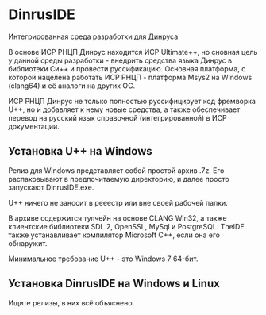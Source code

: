 # DinrusIDE
Интегрированная среда разработки для Динруса

В основе ИСР РНЦП Динрус находится ИСР Ultimate++, но сновная цель у
данной среды разработки - внедрить средства языка Динрус в библиотеки
Си++ и провести руссификацию. Основная платформа, с которой нацелена
работать ИСР РНЦП - платформа Msys2 на Windows (clang64) и её аналоги
на других ОС.

ИСР РНЦП Динрус не только полностью руссифицирует код фремворка U++,
но и добавляет к нему новые средства, а также обеспечивает перевод
на русский язык справочной (интегрированной) в ИСР документации.

## Установка U++ на Windows

Релиз для Windows представляет собой простой архив .7z. Его распаковывают
в предпочитаемую директорию, и далее просто запускают DinrusIDE.exe.

U++ ничего не заносит в рееестр или вне своей рабочей папки.

В архиве содержится тулчейн на основе CLANG Win32, а также клиентские
библиотеки SDL 2, OpenSSL, MySql и PostgreSQL. TheIDE также устанавливает
компилятор Microsoft C++, если она его обнаружит.
	
Минимальное требование U++ - это Windows 7 64-бит.

## Установка DinrusIDE на Windows и Linux
Ищите релизы, в них всё объяснено.

